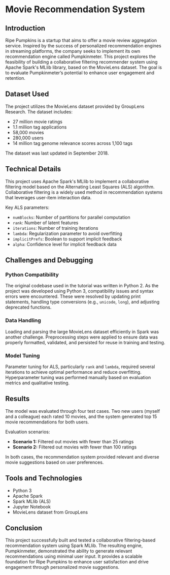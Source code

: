 # Movie Recommendation System

## Introduction

Ripe Pumpkins is a startup that aims to offer a movie review aggregation service. Inspired by the success of personalized recommendation engines in streaming platforms, the company seeks to implement its own recommendation engine called Pumpkinmeter. This project explores the feasibility of building a collaborative filtering recommender system using Apache Spark's MLlib library, based on the MovieLens dataset. The goal is to evaluate Pumpkinmeter’s potential to enhance user engagement and retention.

## Dataset Used

The project utilizes the MovieLens dataset provided by GroupLens Research. The dataset includes:

- 27 million movie ratings
- 1.1 million tag applications
- 58,000 movies
- 280,000 users
- 14 million tag genome relevance scores across 1,100 tags

The dataset was last updated in September 2018.

## Technical Details

This project uses Apache Spark's MLlib to implement a collaborative filtering model based on the Alternating Least Squares (ALS) algorithm. Collaborative filtering is a widely used method in recommendation systems that leverages user-item interaction data.

Key ALS parameters:

- `numBlocks`: Number of partitions for parallel computation
- `rank`: Number of latent features
- `iterations`: Number of training iterations
- `lambda`: Regularization parameter to avoid overfitting
- `implicitPrefs`: Boolean to support implicit feedback
- `alpha`: Confidence level for implicit feedback data

## Challenges and Debugging

### Python Compatibility

The original codebase used in the tutorial was written in Python 2. As the project was developed using Python 3, compatibility issues and syntax errors were encountered. These were resolved by updating print statements, handling type conversions (e.g., `unicode`, `long`), and adjusting deprecated functions.

### Data Handling

Loading and parsing the large MovieLens dataset efficiently in Spark was another challenge. Preprocessing steps were applied to ensure data was properly formatted, validated, and persisted for reuse in training and testing.

### Model Tuning

Parameter tuning for ALS, particularly `rank` and `lambda`, required several iterations to achieve optimal performance and reduce overfitting. Hyperparameter tuning was performed manually based on evaluation metrics and qualitative testing.

## Results

The model was evaluated through four test cases. Two new users (myself and a colleague) each rated 10 movies, and the system generated top 15 movie recommendations for both users.

Evaluation scenarios:

- **Scenario 1:** Filtered out movies with fewer than 25 ratings
- **Scenario 2:** Filtered out movies with fewer than 100 ratings

In both cases, the recommendation system provided relevant and diverse movie suggestions based on user preferences.

## Tools and Technologies

- Python 3
- Apache Spark
- Spark MLlib (ALS)
- Jupyter Notebook
- MovieLens dataset from GroupLens

## Conclusion

This project successfully built and tested a collaborative filtering-based recommendation system using Spark MLlib. The resulting engine, Pumpkinmeter, demonstrated the ability to generate relevant recommendations using minimal user input. It provides a scalable foundation for Ripe Pumpkins to enhance user satisfaction and drive engagement through personalized movie suggestions.

